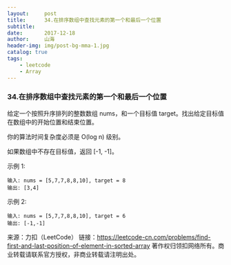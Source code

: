 ```yaml
---
layout:     post
title:      34.在排序数组中查找元素的第一个和最后一个位置
subtitle:   
date:       2017-12-18
author:     山海
header-img: img/post-bg-mma-1.jpg
catalog: true
tags:
    - leetcode
    - Array
---
```


### 34.在排序数组中查找元素的第一个和最后一个位置
给定一个按照升序排列的整数数组 nums，和一个目标值 target。找出给定目标值在数组中的开始位置和结束位置。

你的算法时间复杂度必须是 O(log n) 级别。

如果数组中不存在目标值，返回 [-1, -1]。

示例 1:

    输入: nums = [5,7,7,8,8,10], target = 8
    输出: [3,4]
示例 2:

    输入: nums = [5,7,7,8,8,10], target = 6
    输出: [-1,-1]

来源：力扣（LeetCode）
链接：https://leetcode-cn.com/problems/find-first-and-last-position-of-element-in-sorted-array
著作权归领扣网络所有。商业转载请联系官方授权，非商业转载请注明出处。